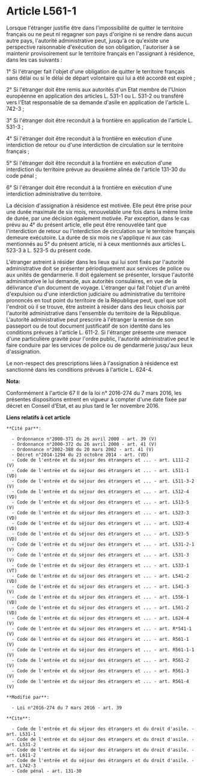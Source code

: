 # Article L561-1

Lorsque l'étranger justifie être dans l'impossibilité de quitter le territoire français ou ne peut ni regagner son pays
d'origine ni se rendre dans aucun autre pays, l'autorité administrative peut, jusqu'à ce qu'existe une perspective
raisonnable d'exécution de son obligation, l'autoriser à se maintenir provisoirement sur le territoire français en
l'assignant à résidence, dans les cas suivants : 

1° Si l'étranger fait l'objet d'une obligation de quitter le territoire français sans délai ou si le délai de départ
volontaire qui lui a été accordé est expiré ; 

2° Si l'étranger doit être remis aux autorités d'un Etat membre de l'Union européenne en application des articles L. 531-1 ou
L. 531-2 ou transféré vers l'Etat responsable de sa demande d'asile en application de l'article L. 742-3 ; 

3° Si l'étranger doit être reconduit à la frontière en application de l'article L. 531-3 ; 

4° Si l'étranger doit être reconduit à la frontière en exécution d'une interdiction de retour ou d'une interdiction de
circulation sur le territoire français ; 

5° Si l'étranger doit être reconduit à la frontière en exécution d'une interdiction du territoire prévue au deuxième alinéa
de l'article 131-30 du code pénal ; 

6° Si l'étranger doit être reconduit à la frontière en exécution d'une interdiction administrative du territoire. 

La décision d'assignation à résidence est motivée. Elle peut être prise pour une durée maximale de six mois, renouvelable une
fois dans la même limite de durée, par une décision également motivée. Par exception, dans le cas prévu au 4° du présent
article, elle peut être renouvelée tant que l'interdiction de retour ou l'interdiction de circulation sur le territoire
français demeure exécutoire. La durée de six mois ne s'applique ni aux cas mentionnés au 5° du présent article, ni à ceux
mentionnés aux articles L. 523-3 à L. 523-5 du présent code. 

L'étranger astreint à résider dans les lieux qui lui sont fixés par l'autorité administrative doit se présenter
périodiquement aux services de police ou aux unités de gendarmerie. Il doit également se présenter, lorsque l'autorité
administrative le lui demande, aux autorités consulaires, en vue de la délivrance d'un document de voyage. L'étranger qui
fait l'objet d'un arrêté d'expulsion ou d'une interdiction judiciaire ou administrative du territoire prononcés en tout point
du territoire de la République peut, quel que soit l'endroit où il se trouve, être astreint à résider dans des lieux choisis
par l'autorité administrative dans l'ensemble du territoire de la République. L'autorité administrative peut prescrire à
l'étranger la remise de son passeport ou de tout document justificatif de son identité dans les conditions prévues à
l'article L. 611-2. Si l'étranger présente une menace d'une particulière gravité pour l'ordre public, l'autorité
administrative peut le faire conduire par les services de police ou de gendarmerie jusqu'aux lieux d'assignation. 

Le non-respect des prescriptions liées à l'assignation à résidence est sanctionné dans les conditions prévues à l'article L.
624-4.

**Nota:**

Conformément à l'article 67 II de la loi n° 2016-274 du 7 mars 2016, les présentes dispositions entrent en vigueur à compter
d'une date fixée par décret en Conseil d'Etat, et au plus tard le 1er novembre 2016.

**Liens relatifs à cet article**

	**Cité par**:

	  - Ordonnance n°2000-371 du 26 avril 2000 - art. 39 (V)
	  - Ordonnance n°2000-372 du 26 avril 2000 - art. 41 (V)
	  - Ordonnance n°2002-388 du 20 mars 2002 - art. 41 (V)
	  - Décret n°2014-1294 du 23 octobre 2014 - art. (VD)
	  - Code de l'entrée et du séjour des étrangers et ... - art. L111-2 (V)
	  - Code de l'entrée et du séjour des étrangers et ... - art. L511-1 (VD)
	  - Code de l'entrée et du séjour des étrangers et ... - art. L511-3-2 (V)
	  - Code de l'entrée et du séjour des étrangers et ... - art. L512-4 (VD)
	  - Code de l'entrée et du séjour des étrangers et ... - art. L513-5 (V)
	  - Code de l'entrée et du séjour des étrangers et ... - art. L523-3 (VD)
	  - Code de l'entrée et du séjour des étrangers et ... - art. L523-4 (VD)
	  - Code de l'entrée et du séjour des étrangers et ... - art. L523-5 (VD)
	  - Code de l'entrée et du séjour des étrangers et ... - art. L531-2-1 (V)
	  - Code de l'entrée et du séjour des étrangers et ... - art. L531-3 (V)
	  - Code de l'entrée et du séjour des étrangers et ... - art. L533-1 (VT)
	  - Code de l'entrée et du séjour des étrangers et ... - art. L541-2 (VD)
	  - Code de l'entrée et du séjour des étrangers et ... - art. L541-3 (V)
	  - Code de l'entrée et du séjour des étrangers et ... - art. L556-1 (VD)
	  - Code de l'entrée et du séjour des étrangers et ... - art. L561-2 (VD)
	  - Code de l'entrée et du séjour des étrangers et ... - art. L624-4 (V)
	  - Code de l'entrée et du séjour des étrangers et ... - art. R*541-1 (V)
	  - Code de l'entrée et du séjour des étrangers et ... - art. R561-1 (V)
	  - Code de l'entrée et du séjour des étrangers et ... - art. R561-1-1 (V)
	  - Code de l'entrée et du séjour des étrangers et ... - art. R561-2 (V)
	  - Code de l'entrée et du séjour des étrangers et ... - art. R561-3 (V)
	  - Code de l'entrée et du séjour des étrangers et ... - art. R561-4 (V)

	**Modifié par**:

	  - Loi n°2016-274 du 7 mars 2016 - art. 39

	**Cite**:

	  - Code de l'entrée et du séjour des étrangers et du droit d'asile. - art. L531-1
	  - Code de l'entrée et du séjour des étrangers et du droit d'asile. - art. L531-2
	  - Code de l'entrée et du séjour des étrangers et du droit d'asile. - art. L611-2
	  - Code de l'entrée et du séjour des étrangers et du droit d'asile. - art. L742-3
	  - Code pénal - art. 131-30
